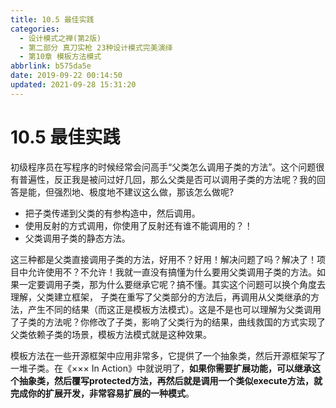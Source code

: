 ```yaml
---
title: 10.5 最佳实践
categories:
  - 设计模式之禅(第2版)
  - 第二部分 真刀实枪 23种设计模式完美演绎
  - 第10章 模板方法模式
abbrlink: b575da5e
date: 2019-09-22 00:14:50
updated: 2021-09-28 15:31:20
---
```

# 10.5 最佳实践
初级程序员在写程序的时候经常会问高手“父类怎么调用子类的方法”。这个问题很有普遍性，反正我是被问过好几回，那么父类是否可以调用子类的方法呢？我的回答是能，但强烈地、极度地不建议这么做，那该怎么做呢?
- 把子类传递到父类的有参构造中，然后调用。
- 使用反射的方式调用，你使用了反射还有谁不能调用的？！
- 父类调用子类的静态方法。

这三种都是父类直接调用子类的方法，好用不？好用！解决问题了吗？解决了！项目中允许使用不？不允许！我就一直没有搞懂为什么要用父类调用子类的方法。如果一定要调用子类，那为什么要继承它呢？搞不懂。其实这个问题可以换个角度去理解，父类建立框架， 子类在重写了父类部分的方法后，再调用从父类继承的方法，产生不同的结果（而这正是模板方法模式）。这是不是也可以理解为父类调用了子类的方法呢？你修改了子类，影响了父类行为的结果，曲线救国的方式实现了父类依赖子类的场景，模板方法模式就是这种效果。

模板方法在一些开源框架中应用非常多，它提供了一个抽象类，然后开源框架写了一堆子类。在《××× In Action》中就说明了，**如果你需要扩展功能，可以继承这个抽象类，然后覆写protected方法，再然后就是调用一个类似execute方法，就完成你的扩展开发，非常容易扩展的一种模式**。

